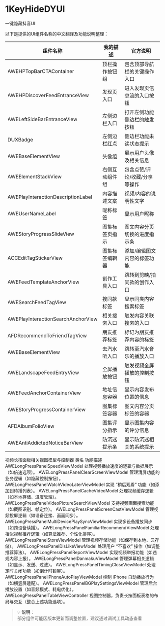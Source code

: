 # 1KeyHideDYUI
一键隐藏抖音UI


以下是提供的UI组件名称的中文翻译及功能说明整理：

| 组件名称                            | 我的描述               | 官方说明                     |
|-------------------------------------|------------------------|------------------------------|
| AWEHPTopBarCTAContainer             | 顶栏操作按钮组         | 包含顶部导航栏的关键操作入口 |
| AWEHPDiscoverFeedEntranceView       | 发现页入口             | 进入发现页信息流的入口按钮   |
| AWELeftSideBarEntranceView          | 左侧边栏入口           | 打开左侧功能侧边栏的触发按钮 |
| DUXBadge                            | 左侧边栏红点           | 侧边栏功能未读状态提示       |
| AWEBaseElementView                  | 头像组                 | 展示用户头像及相关信息       |
| AWEElementStackView                 | 右侧互动组件组         | 包含点赞/评论/收藏/分享等操作 |
| AWEPlayInteractionDescriptionLabel  | 内容描述文案           | 视频/内容的说明性文字         |
| AWEUserNameLabel                    | 昵称标签               | 显示用户昵称                 |
| AWEStoryProgressSlideView           | 图集标签页指示         | 图文内容分页切换的进度指示条 |
| ACCEditTagStickerView               | 图集标签编辑器         | 添加/编辑图文内容的标签功能   |
| AWEFeedTemplateAnchorView           | 创作工具入口           | 跳转到剪映/拍同款的创作入口   |
| AWESearchFeedTagView                | 搜同款标签             | 显示同类内容搜索标签         |
| AWEPlayInteractionSearchAnchorView  | 相关搜索入口           | 触发内容关联搜索的入口       |
| AFDRecommendToFriendTagView         | 朋友推荐标签           | 标记为朋友推荐内容的标签     |
| AWEBaseElementView                  | 去汽水听入口           | 跳转至汽水音乐的播放入口     |
| AWELandscapeFeedEntryView           | 全屏播放按钮           | 触发视频全屏播放的控制按钮   |
| AWEFeedAnchorContainerView          | 地址信息容器           | 显示内容发布位置的信息       |
| AWEStoryProgressContainerView       | 图集标签容器           | 图文内容分页标签的容器       |
| AFDAIbumFolioView                   | 图集评分指示           | 显示图集内容的评分信息       |
| AWEAntiAddictedNoticeBarView        | 防沉迷提示条           | 显示防沉迷相关的系统提示     |

视频长按面板相关视图模型与控制器
类名	功能描述
AWELongPressPanelSpeedViewModel	处理视频播放速度的逻辑与数据展示（如倍速选项）。
AWELongPressPanelClearScreenViewModel	管理清屏功能的业务逻辑（如隐藏控制按钮）。
AWELongPressPanelWatchVideoLaterViewModel	实现 “稍后观看” 功能（如添加到待播列表）。
AWELongPressPanelCacheVideoModel	处理视频缓存逻辑（如本地存储、进度管理）。
AWELongPressPanelVideoPictureSearchViewModel	支持视频画面搜索功能（如截图识别、帧定位）。
AWELongPressPanelScreenCastViewModel	管理视频投屏逻辑（如设备连接、画面同步）。
AWELongPressPanelMultiDevicePlaySyncViewModel	实现多设备播放同步（如跨设备续播）。
AWELongPressPanelFamiliarRecommendViewModel	处理相似视频推荐逻辑（如算法推荐、个性化排序）。
AWELongPressPanelStoreViewModel	管理视频存储功能（如保存到本地、云存储）。
AWELongPressPanelDisLikeViewModel	处理用户 “不喜欢” 操作（如调整推荐算法）。
AWELongPressPanelReportViewModel	实现视频举报功能（如违规内容上报）。
AWELongPressPanelDanmakuViewModel	管理弹幕相关逻辑（如显示、发送、过滤）。
AWELongPressPanelTimingCloseViewModel	处理定时关闭功能（如倒计时锁屏）。
AWELongPressPaneliPhoneAutoPlayViewModel	控制 iPhone 自动播放行为（如横竖屏适配）。
AWELongPressPanelBGPlaySettingsViewModel	管理后台播放设置（如音频模式、耗电优化）。
AWELongPressPanelTableViewController	视图控制器，负责长按面板表格的布局与交互（整合上述功能选项）。

> 💡 **说明**：  
> 部分组件可能因版本更新而调整位置，建议通过调试工具动态查看  

